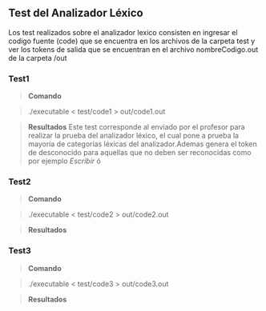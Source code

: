## Test del Analizador Léxico

Los test realizados sobre el analizador lexico consisten en ingresar el codigo fuente (code) que se encuentra en los archivos de la carpeta test y ver los tokens de salida que se encuentran en el archivo nombreCodigo.out de la carpeta /out

### Test1
> **Comando**

 > ./executable < test/code1 > out/code1.out

> **Resultados**
Este test corresponde al enviado por el profesor para realizar la prueba del analizador léxico, el cual pone a prueba la mayoría de categorías léxicas del analizador.Ademas genera el token de desconocido para aquellas que no deben ser reconocidas como por ejemplo *Escribir* ó 
### Test2

> **Comando**

 > ./executable < test/code2 > out/code2.out

> **Resultados**

### Test3

> **Comando**

 > ./executable < test/code3 > out/code3.out

> **Resultados**
<!--stackedit_data:
eyJoaXN0b3J5IjpbLTE3NDI0ODUyOTksLTE5MjAxNDE2NDhdfQ
==
-->